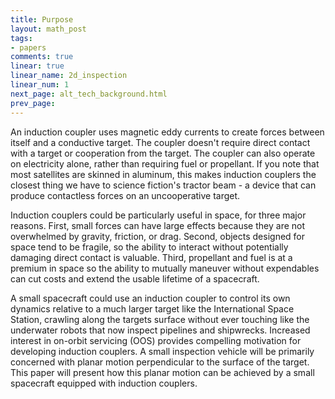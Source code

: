 ```yaml
---
title: Purpose
layout: math_post
tags:
- papers
comments: true
linear: true
linear_name: 2d_inspection
linear_num: 1
next_page: alt_tech_background.html
prev_page: 
---
```


<!-- What is an induction coupler -->
An induction coupler uses magnetic eddy currents to create forces between itself and a conductive target. The coupler doesn't require direct contact with a target or cooperation from the target. The coupler can also operate on electricity alone, rather than requiring fuel or propellant. If you note that most satellites are skinned in aluminum, this makes induction couplers the closest thing we have to science fiction's tractor beam - a device that can produce contactless forces on an uncooperative target. 

Induction couplers could be particularly useful in space, for three major reasons. First, small forces can have large effects because they are not overwhelmed by gravity, friction, or drag. Second, objects designed for space tend to be fragile, so the ability to interact without potentially damaging direct contact is valuable. Third, propellant and fuel is at a premium in space so the ability to mutually maneuver without expendables can cut costs and extend the usable lifetime of a spacecraft.

A small spacecraft could use an induction coupler to control its own dynamics relative to a much larger target like the International Space Station, crawling along the targets surface without ever touching like the underwater robots that now inspect pipelines and shipwrecks. Increased interest in on-orbit servicing <a name="oos"> </a> (OOS) provides compelling motivation for developing induction couplers. A small inspection vehicle will be primarily concerned with planar motion perpendicular to the surface of the target. This paper will present how this planar motion can be achieved by a small spacecraft equipped with induction couplers. 

